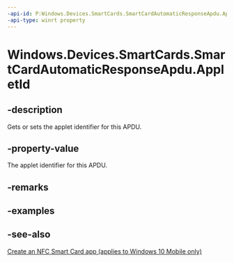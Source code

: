 ```yaml
---
-api-id: P:Windows.Devices.SmartCards.SmartCardAutomaticResponseApdu.AppletId
-api-type: winrt property
---
```


<!-- Property syntax
public Windows.Storage.Streams.IBuffer AppletId { get;  set; }
-->

# Windows.Devices.SmartCards.SmartCardAutomaticResponseApdu.AppletId

## -description
Gets or sets the applet identifier for this APDU.

## -property-value
The applet identifier for this APDU.

## -remarks

## -examples

## -see-also
[Create an NFC Smart Card app (applies to Windows 10 Mobile only)](/windows/uwp/devices-sensors/host-card-emulation)

